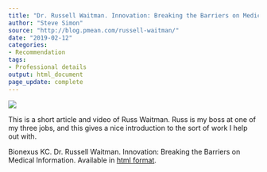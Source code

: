 ```yaml
---
title: "Dr. Russell Waitman. Innovation: Breaking the Barriers on Medical Information"
author: "Steve Simon"
source: "http://blog.pmean.com/russell-waitman/"
date: "2019-02-12"
categories:
- Recommendation
tags:
- Professional details
output: html_document
page_update: complete
---
```


![](http://www.pmean.com/new-images/19/russell-waitman01.png)

<div class="notes">

This is a short article and video of Russ Waitman. Russ is my boss at one of my three jobs, and this gives a nice introduction to the sort of work I help out with.

Bionexus KC. Dr. Russell Waitman. Innovation: Breaking the Barriers on Medical Information. Available in [html format][bio1].

[bio1]: https://bionexuskc.org/video_blog/dr-russell-waitman/

</div>
